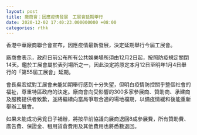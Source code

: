 ```yaml
---
layout: post
title: 廠商會：因應疫情發展　工展會延期舉行
date: 2020-12-02 17:40:23.000000000 +08:00
categories: rthk
---
```


香港中華廠商聯合會宣布，因應疫情最新發展，決定延期舉行今屆工展會。

廠商會表示，政府日前公布所有公共娛樂場所須由12月2日起，按照防疫規定關閉14天。鑑於工展會屬於表列場所之一，因此決定將原定本月12日至明年1月4日舉行的「第55屆工展會」延期。

會長吳宏斌對工展會未能如期舉行感到十分失望，但明白疫情防控關乎整個社會的福祉，尊重特區政府的決定。廠商會向受影響的300多家參展商、贊助商、承建商及服務提供者致歉，並將繼續向當局爭取合適的場地檔期，以備疫情緩和後能重新舉辦工展會。

如果未能成功另覓日子補辦，將按早前協議向展商退回8成參展費，所有贊助費、廣告費、保證金、租用貨倉費用及其他費用也將悉數退回。
